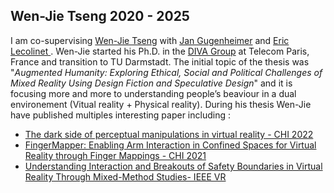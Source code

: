 ## Wen-Jie Tseng 2020 - 2025
I am co-supervising [Wen-Jie Tseng](https://wenjietseng.com/) with [Jan Gugenheimer](https://gugenheimer.com/) and [Eric Lecolinet ](https://perso.telecom-paristech.fr/elc/).
Wen-Jie started his Ph.D. in the [DIVA Group](https://diva.telecom-paristech.fr/) at Telecom Paris, France and transition to TU Darmstadt.
The initial topic of the thesis was "*Augmented Humanity: Exploring Ethical, Social and Political Challenges of Mixed Reality Using Design Fiction and Speculative Design*" and it is focusing more and more to understanding people’s beaviour in a dual environement (Vitual reality + Physical reality).
During his thesis Wen-Jie have published multiples interesting paper including : 
* [The dark side of perceptual manipulations in virtual reality - CHI 2022](https://dl.acm.org/doi/abs/10.1145/3491102.3517728?casa_token=4Hxu2GUiSvAAAAAA:ErKU9rhaog4i8lgUeRf8o3TV5aingPZmLmOl3z_NWhR8wICU1HzxvAF7Zix8jMLQCEyfVo7TA4CY5g) 
* [FingerMapper: Enabling Arm Interaction in Confined Spaces for Virtual Reality through Finger Mappings - CHI 2021](https://dl.acm.org/doi/abs/10.1145/3411763.3451573)
* [Understanding Interaction and Breakouts of Safety Boundaries in Virtual Reality Through Mixed-Method Studies- IEEE VR](https://ieeexplore.ieee.org/abstract/document/10494194)
